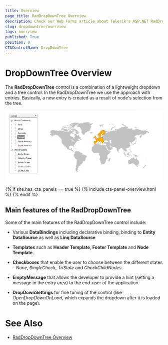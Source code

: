 ```yaml
---
title: Overview
page_title: RadDropDownTree Overview
description: Check our Web Forms article about Telerik's ASP.NET RadDropDownTree Overview.
slug: dropdowntree/overview
tags: overview
published: True
position: 0
CTAControlName: DropDownTree
---
```


# DropDownTree Overview





The **RadDropDownTree** control is a combination of a lightweight dropdown and a tree control. In the RadDropDownTree we use the approach with entries. Basically, a new entry is created as a result of node's selection from the tree.

![Overview](images/dopdowntree_overview.png)

{% if site.has_cta_panels == true %}
{% include cta-panel-overview.html %}
{% endif %}

## Main features of the RadDropDownTree

Some of the main features of the RadDropDownTree control include:

* Various **DataBindings** including declarative binding, binding to **Entity DataSource** as well as **Linq DataSource**

* **Templates** such as **Header Template**, **Footer Template** and **Node Template**.

* **Checkboxes** that enable the user to choose between the different states - *None*, *SingleCheck*, *TriState* and *CheckChildNodes*.

* **EmptyMessage** that allows the developer to provide a hint (setting a message in the entry area) to the end-user of the application.

* **DropDownSettings** for fine tuning of the control (like *OpenDropDownOnLoad*, which expands the dropdown after it is loaded on the page).

# See Also

 * [RadDropDownTree Overview](https://demos.telerik.com/aspnet-ajax/dropdowntree/examples/overview/defaultcs.aspx)
